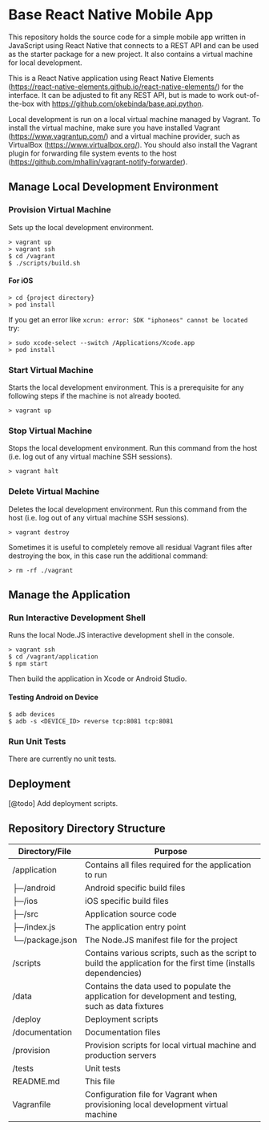 # Base React Native Mobile App

This repository holds the source code for a simple mobile app written in JavaScript using React Native that connects to a REST API and can be used as the starter package for a new project. It also contains a virtual machine for local development.

This is a React Native application using React Native Elements (https://react-native-elements.github.io/react-native-elements/) for the interface. It can be adjusted to fit any REST API, but is made to work out-of-the-box with https://github.com/okebinda/base.api.python.

Local development is run on a local virtual machine managed by Vagrant. To install the virtual machine, make sure you have installed Vagrant (https://www.vagrantup.com/) and a virtual machine provider, such as VirtualBox (https://www.virtualbox.org/). You should also install the Vagrant plugin for forwarding file system events to the host (https://github.com/mhallin/vagrant-notify-forwarder).

## Manage Local Development Environment

### Provision Virtual Machine

Sets up the local development environment.

```ssh
> vagrant up
> vagrant ssh
$ cd /vagrant
$ ./scripts/build.sh
```

#### For iOS

```ssh
> cd {project directory}
> pod install
```

If you get an error like `xcrun: error: SDK "iphoneos" cannot be located` try:

```ssh
> sudo xcode-select --switch /Applications/Xcode.app
> pod install
```

### Start Virtual Machine

Starts the local development environment. This is a prerequisite for any following steps if the machine is not already booted.

```ssh
> vagrant up
```

### Stop Virtual Machine

Stops the local development environment. Run this command from the host (i.e. log out of any virtual machine SSH sessions).

```ssh
> vagrant halt
```

### Delete Virtual Machine

Deletes the local development environment. Run this command from the host (i.e. log out of any virtual machine SSH sessions).

```ssh
> vagrant destroy
```

Sometimes it is useful to completely remove all residual Vagrant files after destroying the box, in this case run the additional command:

```ssh
> rm -rf ./vagrant
```

## Manage the Application

### Run Interactive Development Shell

Runs the local Node.JS interactive development shell in the console.

```ssh
> vagrant ssh
$ cd /vagrant/application
$ npm start
```

Then build the application in Xcode or Android Studio.

#### Testing Android on Device

```ssh
$ adb devices
$ adb -s <DEVICE_ID> reverse tcp:8081 tcp:8081
```

### Run Unit Tests

There are currently no unit tests.


## Deployment

[@todo] Add deployment scripts.


## Repository Directory Structure

| Directory/File      | Purpose       |
| ------------------- | ------------- |
| /application        | Contains all files required for the application to run |
|  ├─/android         | Android specific build files |
|  ├─/ios             | iOS specific build files |
|  ├─/src             | Application source code |
|  ├─/index.js        | The application entry point |
|  └─/package.json    | The Node.JS manifest file for the project |
| /scripts            | Contains various scripts, such as the script to build the application for the first time (installs dependencies) |
| /data               | Contains the data used to populate the application for development and testing, such as data fixtures |
| /deploy             | Deployment scripts |
| /documentation      | Documentation files |
| /provision          | Provision scripts for local virtual machine and production servers |
| /tests              | Unit tests |
| README.md           | This file |
| Vagranfile          | Configuration file for Vagrant when provisioning local development virtual machine |
